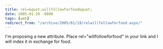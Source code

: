 ```yaml
---
title: rel=&quot;willfollowforfood&quot;
date: 2005-01-20 -0800
tags: [web]
redirect_from: "/archive/2005/01/19/relwillfollowforfood.aspx/"
---
```


I'm proposing a new attribute. Place rel="willfollowforfood" in your
link and I will index it in exchange for food.

